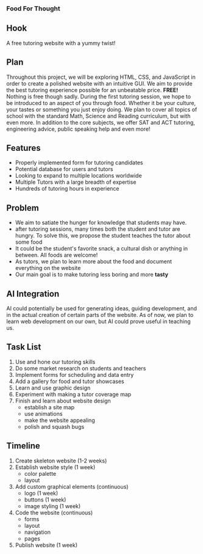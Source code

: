### Food For Thought

## Hook
A free tutoring website with a yummy twist!

## Plan
Throughout this project, we will be exploring HTML, CSS, and JavaScript in order to create a polished website with an intuitive GUI.
We aim to provide the best tutoring experience possible for an unbeatable price. **FREE!**
Nothing is free though sadly. During the first tutoring session, we hope to be introduced to an aspect of you through food. Whether it be your culture, your tastes or something you just enjoy doing. We plan to cover all topics of school with the standard Math, Science and Reading curriculum, but with even more. In addition to the core subjects, we offer SAT and ACT tutoring, engineering advice, public speaking help and even more!

## Features
- Properly implemented form for tutoring candidates
- Potential database for users and tutors
- Looking to expand to multiple locations worldwide
- Multiple Tutors with a large breadth of expertise
- Hundreds of tutoring hours in experience

## Problem
- We aim to satiate the hunger for knowledge that students may have.
- after tutoring sessions, many times both the student and tutor are hungry. To solve this, we propose the student teaches the tutor about some food
- It could be the student's favorite snack, a cultural dish or anything in between. All foods are welcome!
- As tutors, we plan to learn more about the food and document everything on the website
- Our main goal is to make tutoring less boring and more **tasty**

## AI Integration
AI could potentially be used for generating ideas, guiding development, and in the actual creation of certain parts of the website. As of now, we plan to learn web development on our own, but AI could prove useful in teaching us. 

## Task List
1. Use and hone our tutoring skills
2. Do some market research on students and teachers
3. Implement forms for scheduling and data entry
4. Add a gallery for food and tutor showcases
5. Learn and use graphic design
6. Experiment with making a tutor coverage map
7. Finish and learn about website design
   - establish a site map
   - use animations
   - make the website appealing
   - polish and squash bugs
   

## Timeline
1. Create skeleton website (1-2 weeks)
2. Establish website style (1 week)
   - color palette
   - layout
3. Add custom graphical elements (continuous)
   - logo (1 week)
   - buttons (1 week)
   - image styling (1 week)
4. Code the website (continuous)
   - forms
   - layout
   - navigation
   - pages
5. Publish website (1 week)
